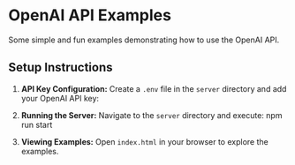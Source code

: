 # OpenAI API Examples

Some simple and fun examples demonstrating how to use the OpenAI API.

## Setup Instructions

1. **API Key Configuration:** Create a `.env` file in the `server` directory and add your OpenAI API key:

2. **Running the Server:** Navigate to the `server` directory and execute: npm run start

3. **Viewing Examples:** Open `index.html` in your browser to explore the examples.
